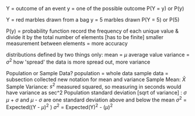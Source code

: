 Y = outcome of an event
y = one of the possible outcome 
	P(Y = y) or P(y)

Y = red marbles drawn from a bag
y = 5 marbles drawn
	P(Y = 5) or P(5)

P(y) = probability function
	record the frequency of each unique value & divide it by the total number of elements [has to be finite]
	smaller measurement between elements = more accuracy

distributions defined by two things only:
	mean = $\mu$
		average value
	variance = $\sigma^2$
		how 'spread' the data is
		more spread out, more variance

Population or Sample Data?
	population = whole data
	sample data = subsection collected
		new notation for mean and variance
			Sample Mean: $\bar{X}$
			Sample Variance: $s^2$
				measured squared, so measuring in seconds would have variance as sec^2
		Population
			standard deviation [sqrt of variance] : $\sigma$
				$\mu$ + $\sigma$ and $\mu$ - $\sigma$ are one standard deviation above and below the mean
				$\sigma^2$ = Expected((Y - $\mu$)$^2$ )
				$\sigma^2$ = Expected(Y)$^2$ - ($\mu$)$^2$
				